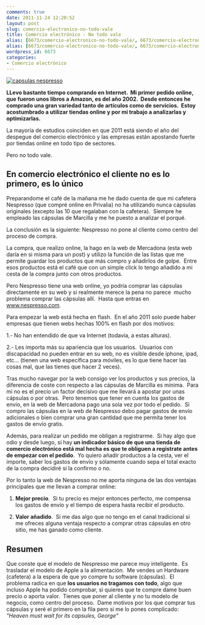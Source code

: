 ```yaml
---
comments: true
date: 2011-11-24 12:20:52
layout: post
slug: comercio-electronico-no-todo-vale
title: Comercio electrónico - No todo vale
alias: [6673/comercio-electronico-no-todo-vale/, 6673/comercio-electronico-no-todo-vale]
alias: [6673/comercio-electronico-no-todo-vale/, 6673/comercio-electronico-no-todo-vale]
wordpress_id: 6673
categories:
- Comercio electrónico
---
```


[![capsulas nespresso](http://www.alvareznavarro.es/images/2011/11/capsulas_nespresso.jpeg)](http://www.alvareznavarro.es/wp-content/uploads/2011/11/capsulas_nespresso.jpeg)

**LLevo bastante tiempo comprando en Internet.  Mi primer pedido online, que fueron unos libros a Amazon, es del año 2002.  Desde entonces he comprado una gran variedad tanto de artículos como de servicios.  Estoy acostumbrado a utilizar tiendas online y por mi trabajo a analizarlas y optimizarlas.**

La mayoría de estudios coinciden en que 2011 está siendo el año del despegue del comercio electrónico y las empresas están apostando fuerte por tiendas online en todo tipo de sectores.

Pero no todo vale.


## En comercio electrónico el cliente no es lo primero, es lo único


Preparandome el café de la mañana me he dado cuenta de que mi cafetera Nespresso (que compré online en Privalia) no ha utilizando nunca cápsulas originales (excepto las 10 que regalaban con la cafetera).  Siempre he empleado las cápsulas de Marcilla y me he puesto a analizar el porqué.

La conclusión es la siguiente: Nespresso no pone al cliente como centro del proceso de compra.

La compra, que realizo online, la hago en la web de Mercadona (esta web daría en si misma para un post) y utilizo la función de las listas que me permite guardar los productos que más compro y añadirlos de golpe.  Entre esos productos está el café que con un simple click lo tengo añadido a mi cesta de la compra junto con otros productos.

Pero Nespresso tiene una web online, yo podría comprar las cápsulas directamente en su web y si realmente merece la pena no parece  mucho problema comprar las cápsulas allí.  Hasta que entras en www.nespresso.com.

Para empezar la web está hecha en flash.  En el año 2011 solo puede haber empresas que tienen webs hechas 100% en flash por dos motivos:

1.- No han entendido de que va Internet (todavía, a estas alturas).

2.- Les importa más su apariencia que los usuarios.  Usuarios con discapacidad no pueden entrar en su web, no es visible desde iphone, ipad, etc... (tienen una web específica para móviles, es lo que tiene hacer las cosas mal, que las tienes que hacer 2 veces).

Tras mucho navegar por la web consigo ver los productos y sus precios, la diferencia de coste con respecto a las cápsulas de Marcilla es mínima.  Para mi no es el precio un factor decisivo que me llevará a apostar por unas cápsulas o por otras.  Pero tenemos que tener en cuenta los gastos de envío, en la web de Mercadona pago una sola vez por todo el pedido.  Si compro las cápsulas en la web de Nespresso debo pagar gastos de envío adicionales o bien comprar una gran cantidad que me permita tener los gastos de envío gratis.

Además, para realizar un pedido me obligan a registrarme.  Si hay algo que odio y desde luego, si hay **un indicador básico de que una tienda de comercio electrónico está mal hecha es que te obliguen a registrate antes de empezar con el pedido**.  Yo quiero añadir productos a la cesta, ver el importe, saber los gastos de envío y sólamente cuando sepa el total exacto de la compra decidiré si la confirmo o no.

Por lo tanto la web de Nespresso no me aporta ninguna de las dos ventajas principales que me llevan a comprar online:



	
  1. **Mejor precio**.  Si tu precio es mejor entonces perfecto, me compensa los gastos de envío y el tiempo de espera hasta recibir el producto.

	
  2. **Valor añadido**.  Si me das algo que no tengo en el canal tradicional si me ofreces alguna ventaja respecto a comprar otras cápsulas en otro sitio, me has ganado como cliente.




## Resumen


Que conste que el modelo de Nespresso me parece muy inteligente.  Es trasladar el modelo de Apple a la alimentación.  Me vendes un Hardware (cafetera) a la espera de que yo compre tu software (cápsulas).  El problema radica en que **los usuarios no tragamos con todo**, algo que incluso Apple ha podido comprobar, si quieres que te compre dame buen precio o aporta valor.  Tienes que poner al cliente y no tu modelo de negocio, como centro del proceso.  Dame motivos por los que comprar tus cápsulas y seré el primero en la fila pero si me lo pones complicado: _"Heaven must wait for its capsules, George"_

